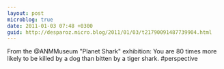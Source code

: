 ```yaml
---
layout: post
microblog: true
date: 2011-01-03 07:48 +0300
guid: http://desparoz.micro.blog/2011/01/03/t21790091487739904.html
---
```

From the @ANMMuseum "Planet Shark" exhibition: You are 80 times more likely to be killed by a dog than bitten by a tiger shark. #perspective
